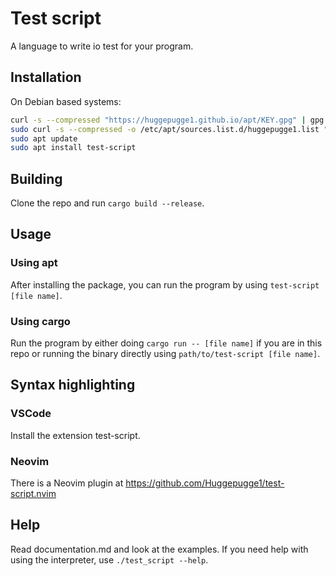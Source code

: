 # Test script
A language to write io test for your program.

## Installation
On Debian based systems:
```bash
curl -s --compressed "https://huggepugge1.github.io/apt/KEY.gpg" | gpg --dearmor | sudo tee /etc/apt/trusted.gpg.d/apt.gpg >/dev/null
sudo curl -s --compressed -o /etc/apt/sources.list.d/huggepugge1.list "https://huggepugge1.github.io/apt/huggepugge1.list"
sudo apt update
sudo apt install test-script
```

## Building
Clone the repo and run `cargo build --release`.

## Usage
### Using apt
After installing the package, you can run the program by using `test-script [file name]`.

### Using cargo
Run the program by either doing `cargo run -- [file name]` if you are in this repo or running the binary directly using `path/to/test-script [file name]`.

## Syntax highlighting
### VSCode 
Install the extension test-script.

### Neovim
There is a Neovim plugin at https://github.com/Huggepugge1/test-script.nvim

## Help
Read documentation.md and look at the examples. If you need help with using the interpreter, use `./test_script --help`.
